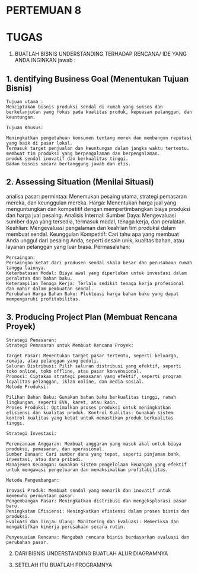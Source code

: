 # PERTEMUAN 8

# TUGAS

1. BUATLAH BISNIS UNDERSTANDING TERHADAP RENCANA/ IDE YANG ANDA INGINKAN
jawab : 
## 1. dentifying Business Goal (Menentukan Tujuan Bisnis)
    Tujuan utama : 
    Menciptakan bisnis produksi sendal di rumah yang sukses dan berkelanjutan yang fokus pada kualitas produk, kepuasan pelanggan, dan keuntungan.

    Tujuan Khusus:

    Meningkatkan pengetahuan konsumen tentang merek dan membangun reputasi yang baik di pasar lokal. 
    Termasuk target penjualan dan keuntungan dalam jangka waktu tertentu.
    membuat tim produksi yang berpengalaman dan berpengalaman.
    produk sendal inovatif dan berkualitas tinggi.
    Badan bisnis secara bertanggung jawab dan etis.

## 2. Assessing Situation (Menilai Situasi)
 analisa pasar:
    permintaa: 
    Menemukan pesaing utama, strategi pemasaran mereka, dan keunggulan mereka. 
    Harga:
    Menentukan harga jual yang menguntungkan dan kompetitif dengan mempertimbangkan biaya produksi dan harga jual pesaing.
    Analisis Internal: 
    Sumber Daya: Mengevaluasi sumber daya yang tersedia, termasuk modal, tenaga kerja, dan peralatan.
    Keahlian: 
    Mengevaluasi pengalaman dan keahlian tim produksi dalam membuat sendal. 
    Keunggulan Kompetitif: 
    Cari tahu apa yang membuat Anda unggul dari pesaing Anda, seperti desain unik, kualitas bahan, atau layanan pelanggan yang luar biasa.
    Permasalahan:

    Persaingan: 
    Persaingan ketat dari produsen sendal skala besar dan perusahaan rumah tangga lainnya.
    Keterbatasan Modal: Biaya awal yang diperlukan untuk investasi dalam peralatan dan bahan baku.
    Keterampilan Tenaga Kerja: Terlalu sedikit tenaga kerja profesional dan mahir dalam pembuatan sendal.
    Perubahan Harga Bahan Baku: Fluktuasi harga bahan baku yang dapat mempengaruhi profitabilitas.
    
## 3. Producing Project Plan (Membuat Rencana Proyek)
    Strategi Pemasaran:
    Strategi Pemasaran untuk Membuat Rencana Proyek:

    Target Pasar: Menentukan target pasar tertentu, seperti keluarga, remaja, atau pelanggan yang peduli.
    Saluran Distribusi: Pilih saluran distribusi yang efektif, seperti toko online, toko offline, atau pasar konvensional.
    Promosi: Ciptakan strategi pemasaran yang efektif, seperti program loyalitas pelanggan, iklan online, dan media sosial.
    Metode Produksi:

    Pilihan Bahan Baku: Gunakan bahan baku berkualitas tinggi, ramah lingkungan, seperti EVA, karet, atau kain.
    Proses Produksi: Optimalkan proses produksi untuk meningkatkan efisiensi dan kualitas produk. Kontrol Kualitas: Gunakan sistem kontrol kualitas yang ketat untuk memastikan produk berkualitas tinggi. 

    Strategi Investasi:

    Perencanaan Anggaran: Membuat anggaran yang masuk akal untuk biaya produksi, pemasaran, dan operasional.
    Sumber Danaan: Cari sumber dana yang tepat, seperti pinjaman bank, investasi, atau dana pribadi.
    Manajemen Keuangan: Gunakan sistem pengelolaan keuangan yang efektif untuk mengawasi pengeluaran dan memaksimalkan profitabilitas.

    Metode Pengembangan:

    Inovasi Produk: Membuat sendal yang menarik dan inovatif untuk memenuhi permintaan pasar.
    Pengembangan Pasar: Meningkatkan distribusi dan mengeksplorasi pasar baru.
    Peningkatan Efisiensi: Meningkatkan efisiensi dalam proses bisnis dan produksi.
    Evaluasi dan Tinjau Ulang: Monitoring dan Evaluasi: Memeriksa dan mengaktifkan kinerja perusahaan secara rutin.

    Penyesuaian Rencana: Mengubah rencana bisnis berdasarkan evaluasi dan perubahan pasar.


2. DARI BISNIS UNDERSTANDING BUATLAH ALUR DIAGRAMNYA


3. SETELAH ITU BUATLAH PROGRAMNYA
